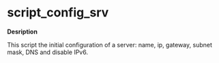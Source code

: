 # script_config_srv

**Desription**

 This script the initial configuration of a server: name, ip, gateway, subnet mask, DNS and disable IPv6. 
